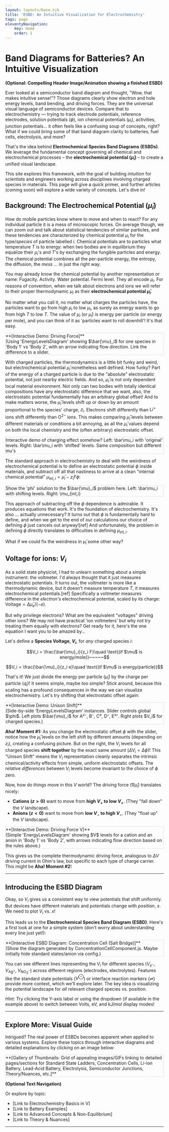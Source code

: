 ```yaml
---
layout: layouts/base.njk
title: 'ESBD: An Intuitive Visualization for Electrochemistry'
tags: page
eleventyNavigation:
    key: Home
    order: 1
---
```


# Band Diagrams for Batteries? An Intuitive Visualization

**(Optional: Compelling Header Image/Animation showing a finished ESBD)**

Ever looked at a semiconductor band diagram and thought, "Wow, that makes intuitive sense!"? Those diagrams clearly show electron and hole energy levels, band bending, and driving forces. They are the universal visual language of semiconductor devices. Compare that to electrochemistry — trying to track electrode potentials, reference electrodes, solution potentials ($\phi$), ion chemical potentials ($\mu_i$), activities, junction potentials... it often feels like a confusing soup of concepts, right? What if we could bring some of that band diagram clarity to batteries, fuel cells, electrolysis, and more?

That's the idea behind **Electrochemical Species Band Diagrams (ESBDs)**. We leverage the fundamental concept governing all chemical and electrochemical processes – the **electrochemical potential ($\bar{\mu}_i$)** – to create a unified visual landscape.

This site explores this framework, with the goal of building _intuition_ for scientists and engineers working across disciplines involving charged species in materials. This page will give a quick primer, and further articles (coming soon) will explore a wide variety of concepts. Let's dive in!

## Background: The Electrochemical Potential ($\bar{\mu}_i$)

How do mobile particles know where to move and when to react? For any individual particle it is a mess of microscopic forces. On average though, we can zoom out and talk about statistical tendencies of similar particles, and these tendencies are characterized by chemical potential $\mu_i$ for the type/_species_ of particle labelled $i$. Chemical potentials are to particles what temperature $T$ is to energy: when two bodies are in equilibrium they equalize their $\mu_i$'s and $T$'s by exchanging the fungible particles and energy. The chemical potential combines all the per-particle energy, the entropy, the diffusion, the _mess_ ... in just the right way.

You may already know the chemical potential by another representation or name: Fugacity. Activity. Water potential. Fermi level. They all encode $\mu_i$.
For reasons of convention, when we talk about electrons and ions we will refer to their proper thermodynamic $\mu_i$ as their **electrochemical potential $\bar{\mu}_i$**.

No matter what you call it, no matter what charges the particles have, the particles want to go from high $\mu_i$ to low $\mu_i$, as surely as energy wants to go from high $T$ to low $T$. The value of $\mu_i$ (or $\bar{\mu}_i$) is energy per particle (or energy per mole), and you can think of it as 'particles want to roll downhill'! It's that easy.

<p class="diagram-placeholder" style="border: 1px dashed #ccc;">
  **[Interactive Demo: Driving Force]**<br>
  (Using 'EnergyLevelsDiagram' showing $\bar{\mu}_i$ for one species in 'Body 1' vs 'Body 2', with an arrow indicating flow direction. Link the difference to a slider.
</p>

With charged particles, the thermodynamics is a little bit funky and weird, but electrochemical potential $\bar{\mu}_i$ nonetheless well defined. How funky? Part of the energy of a charged particle is due to the "absolute" electrostatic potential, not just nearby electric fields. And so, $\bar\mu_i$ is not only dependent local material environment. Not only can two bodies with totally identical compositions have any electrostatic difference that we want, also, the electrostatic potential fundamentally has an arbitrary global offset! And to make matters worse, the $\bar{\mu}_i$ levels shift up or down by an amount proportional to the species' charge, $z_i$. Electrons shift differently than $\mathrm{Li}^{+}$ ions shift differently than $\mathrm{O}^{2-}$ ions. This makes comparing $\bar{\mu}_i$ levels between different materials or conditions a bit annoying, as all the $\bar{\mu}_i$ values depend on both the local chemistry and the (often arbitrary) electrostatic offset.

<p class="diagram-placeholder" style="border: 1px dashed #ccc;">
  Interactive demo of charging effect somehow?
  Left: \bar\mu_i with 'original' levels.
  Right: \bar\mu_i with 'shifted' levels. Same composition but different mu's
</p>

The standard approach in electrochemistry to deal with the weirdness of electrochemical potential is to define an electrostatic potential $\phi$ inside materials, and subtract off all that nastiness to arrive at a clean "internal chemical potential" $\mu_{\mathrm{int},i} = \bar{\mu}_i - z_i F \phi$:

<p class="diagram-placeholder" style="border: 1px dashed #ccc;">
  Show the 'phi' solution to the $\bar{\mu}_i$ problem here.
  Left: \bar\mu_i with shifting levels.
  Right: \mu_{int,i}
</p>

This approach of subtracting off the $\phi$ dependence is admirable. It produces equations that work. It's the foundation of electrochemistry. It's also ... actually unnecessary? It turns out that $\phi$ is fundamentally hard to define, and when we get to the end of our calculations our choice of defining $\phi$ just cancels out anyway![ref] And unfortunately, the problem in defining $\phi$ directly translates to difficulties in defining $\mu_{\mathrm{int},i}$.

What if we could fix the weirdness in $\bar{\mu}_i$ some other way?

## Voltage for ions: $V_i$

As a solid state physicist, I had to unlearn something about a simple instrument: the voltmeter. I'd always thought that it just measures electrostatic potentials. It turns out, the voltmeter is more like a thermodynamic device, but it doesn't measure temperature $T$, it measures electrochemical potentials.[ref] Specifically a voltmeter measures difference in the _electron's_ electrochemical potential, scaled by its charge: $\mathrm{Voltage} = \Delta \bar{\mu}_e / (-e)$.

But why privilege electrons? What are the equivalent "voltages" driving other ions? We may not have practical 'ion voltmeters' but why not try treating them equally with electrons? Get ready for it, here's the one equation I want you to be amazed by...

Let's define a **Species Voltage, $V_i$**, for _any_ charged species $i$:

$$V_i = \frac{\bar{\mu}_i}{z_i F}\quad \text{(if $\mu$ is energy/mole)}~~~~~$$

$$V_i = \frac{\bar{\mu}_i}{z_i e}\quad \text{(if $\mu$ is energy/particle)}$$

That's it! We just divide the energy per particle ($\bar{\mu}_i$) by the charge per particle ($q_i$)! It seems simple, maybe _too_ simple? Stick around, because this scaling has a profound consequences in the way we can visualize electrochemistry. Let's try shifting that electrostatic offset again:

<p class="diagram-placeholder" style="border: 1px dashed #ccc;">
  **[Interactive Demo: Unison Shift]**<br>
  (Side-by-side 'EnergyLevelsDiagram' instances. Slider controls global $\phi$. Left plots $\bar{\mu}_i$ for A²⁻, B⁻, C⁰, D⁺, E²⁺. Right plots $V_i$ for charged species.)
</div>

**Aha! Moment #1:** As you change the electrostatic offset $\phi$ with the slider, notice how the $\bar{\mu}_i$ levels on the left shift by different amounts (depending on $z_i$), creating a confusing picture. But on the right, the $V_i$ levels for all charged species **shift together** by the exact same amount ($\Delta V_i = \Delta \phi$)! This "Unison Shift" means the $V_i$ representation cleanly separates the intrinsic chemical/activity effects from simple, uniform electrostatic offsets. The _relative differences_ between $V_i$ levels become invariant to the choice of $\phi$ zero.

Now, how do things move in this $V$ world? The driving force ($\nabla \bar{\mu}_i$) translates nicely:

- **Cations ($z > 0$)** want to move from **high $V_+$ to low $V_+$**. (They "fall down" the $V$ landscape).
- **Anions ($z < 0$)** want to move from **low $V_-$ to high $V_-$**. (They "float up" the $V$ landscape).

<p class="diagram-placeholder" style="border: 1px dashed #ccc;">
  **[Interactive Demo: Driving Force V]**<br>
  (Simple 'EnergyLevelsDiagram' showing $V$ levels for a cation and an anion in 'Body 1' vs 'Body 2', with arrows indicating flow direction based on the rules above.)
</div>

This gives us the complete thermodynamic driving force, analogous to $\Delta V$ driving current in Ohm's law, but specific to each type of charge carrier. This might be **Aha! Moment #2**!

---

## Introducing the ESBD Diagram

Okay, so $V_i$ gives us a consistent way to view potentials that shift uniformly. But devices have different materials and potentials change with _position_, $x$. We need to plot $V_i$ vs. $x$!

This leads us to the **Electrochemical Species Band Diagram (ESBD)**. Here's a first look at one for a simple system (don't worry about understanding every line just yet!):

<p class="diagram-placeholder" style="border: 1px dashed #ccc;">
  **[Interactive ESBD Diagram: Concentration Cell (Salt Bridge)]**<br>
  (Show the diagram generated by ConcentrationCellComponent.js. Maybe initially hide standard states/anion via config.)
</div>

You can see different lines representing the $V_i$ for different species ($V_{e^-}$, $V_{\mathrm{Ag}^{+}}$, $V_{\mathrm{NO}_3^{-}}$) across different regions (electrodes, electrolytes). Features like the standard state potentials ($V^\ominus$) or interface reaction markers ($\rightleftharpoons$) provide more context, which we'll explore later. The key idea is visualizing the potential landscape for _all_ relevant charged species vs. position.

_Hint:_ Try clicking the Y-axis label or using the dropdown (if available in the example above) to switch between Volts, eV, and kJ/mol display modes!

---

## Explore More: Visual Guide

Intrigued? The real power of ESBDs becomes apparent when applied to various systems. Explore these topics through interactive diagrams and detailed explanations by clicking on an image below:

<p class="diagram-placeholder" style="border: 1px dashed #ccc;">
  **[Gallery of Thumbnails: Grid of appealing images/GIFs linking to detailed pages/sections for Standard State Ladders, Concentration Cells, Li-ion Battery, Lead-Acid Battery, Electrolysis, Semiconductor Junctions, Theory/Nuances, etc.]**
</div>

**(Optional Text Navigation)**

Or explore by topic:

- [Link to Electrochemistry Basics in V]
- [Link to Battery Examples]
- [Link to Advanced Concepts & Non-Equilibrium]
- [Link to Theory & Nuances]

---
